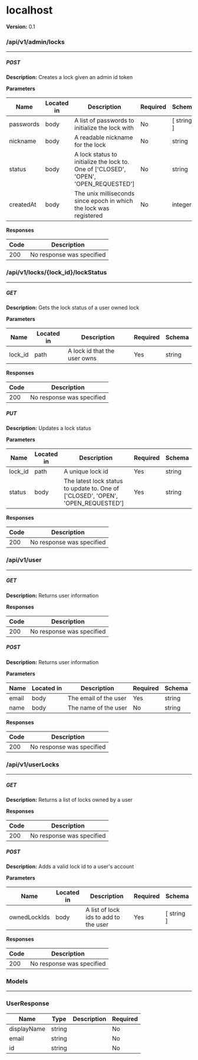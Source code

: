 localhost
=========
**Version:** 0.1

### /api/v1/admin/locks
---
##### ***POST***
**Description:** Creates a lock given an admin id token

**Parameters**

| Name | Located in | Description | Required | Schema |
| ---- | ---------- | ----------- | -------- | ---- |
| passwords | body | A list of passwords to initialize the lock with | No | [ string ] |
| nickname | body | A readable nickname for the lock | No | string |
| status | body | A lock status to initialize the lock to. One of ['CLOSED', 'OPEN', 'OPEN_REQUESTED'] | No | string |
| createdAt | body | The unix milliseconds since epoch in which the lock was registered | No | integer |

**Responses**

| Code | Description |
| ---- | ----------- |
| 200 | No response was specified |

### /api/v1/locks/{lock_id}/lockStatus
---
##### ***GET***
**Description:** Gets the lock status of a user owned lock

**Parameters**

| Name | Located in | Description | Required | Schema |
| ---- | ---------- | ----------- | -------- | ---- |
| lock_id | path | A lock id that the user owns | Yes | string |

**Responses**

| Code | Description |
| ---- | ----------- |
| 200 | No response was specified |

##### ***PUT***
**Description:** Updates a lock status

**Parameters**

| Name | Located in | Description | Required | Schema |
| ---- | ---------- | ----------- | -------- | ---- |
| lock_id | path | A unique lock id | Yes | string |
| status | body | The latest lock status to update to. One of ['CLOSED', 'OPEN', 'OPEN_REQUESTED'] | Yes | string |

**Responses**

| Code | Description |
| ---- | ----------- |
| 200 | No response was specified |

### /api/v1/user
---
##### ***GET***
**Description:** Returns user information

**Responses**

| Code | Description |
| ---- | ----------- |
| 200 | No response was specified |

##### ***POST***
**Description:** Returns user information

**Parameters**

| Name | Located in | Description | Required | Schema |
| ---- | ---------- | ----------- | -------- | ---- |
| email | body | The email of the user | Yes | string |
| name | body | The name of the user | No | string |

**Responses**

| Code | Description |
| ---- | ----------- |
| 200 | No response was specified |

### /api/v1/userLocks
---
##### ***GET***
**Description:** Returns a list of locks owned by a user

**Responses**

| Code | Description |
| ---- | ----------- |
| 200 | No response was specified |

##### ***POST***
**Description:** Adds a valid lock id to a user's account

**Parameters**

| Name | Located in | Description | Required | Schema |
| ---- | ---------- | ----------- | -------- | ---- |
| ownedLockIds | body | A list of lock ids to add to the user | Yes | [ string ] |

**Responses**

| Code | Description |
| ---- | ----------- |
| 200 | No response was specified |

### Models
---

### UserResponse  

| Name | Type | Description | Required |
| ---- | ---- | ----------- | -------- |
| displayName | string |  | No |
| email | string |  | No |
| id | string |  | No |